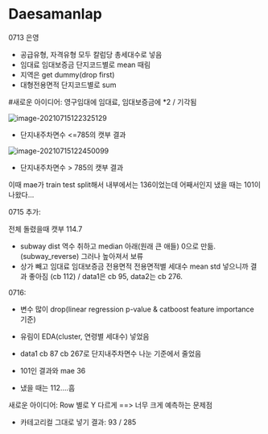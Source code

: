 # Daesamanlap

0713 은영

- 공급유형, 자격유형 모두 칼럼당 총세대수로 넣음
- 임대료 임대보증금 단지코드별로 mean 때림
- 지역은 get dummy(drop first)
- 대형전용면적 단지코드별로 sum

#새로운 아이디어: 영구임대에 임대료, 임대보증금에 *2 / 기각됨

<img src="C:\Users\dbdms\AppData\Roaming\Typora\typora-user-images\image-20210715122325129.png" alt="image-20210715122325129"  />   

- 단지내주차면수 <=785의 캣부 결과

<img src="C:\Users\dbdms\AppData\Roaming\Typora\typora-user-images\image-20210715122450099.png" alt="image-20210715122450099"  />  

- 단지내주차면수 > 785의 캣부 결과

이때 mae가 train test split해서 내부에서는 136이었는데 어째서인지 냈을 때는 101이 나왔다...

0715 추가: 

전체 돌렸을때 캣부 114.7

- subway dist 역수 취하고 median 아래(원래 큰 애들) 0으로 만듦. (subway_reverse) 그러나 높아져서 보류
- 상가 빼고 임대료 임대보증금 전용면적 전용면적별 세대수 mean std 넣으니까 결과 좋아짐 (cb 112) / data1은 cb 95, data2는 cb 276. 



0716: 

- 변수 많이 drop(linear regression p-value & catboost feature importance 기준)

- 유림이 EDA(cluster, 연령별 세대수) 넣었음
- data1 cb 87 cb 267로 단지내주차면수 나눈 기준에서 줄었음
- 101인 결과와 mae 36
- 냈을 때는 112....흠

새로운 아이디어: Row 별로 Y 다르게 ==> 너무 크게 예측하는 문제점



- 카테고리컬 그대로 넣기 결과: 93 / 285